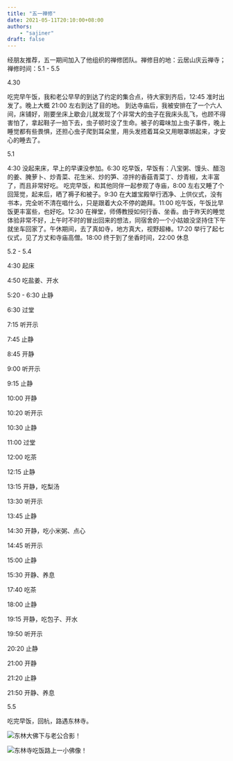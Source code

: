 ```yaml
---
title: "五一禅修"
date: 2021-05-11T20:10:00+08:00
authors:
    - "sajiner"
draft: false
---
```

经朋友推荐，五一期间加入了他组织的禅修团队。禅修目的地：云居山庆云禅寺；禅修时间：5.1 - 5.5

4.30 

吃完早午饭，我和老公早早的到达了约定的集合点，待大家到齐后，12:45 准时出发了。晚上大概 21:00 左右到达了目的地。
到达寺庙后，我被安排在了一个六人间，床铺好，刚要坐床上歇会儿就发现了个非常大的虫子在我床头乱飞，也顾不得害怕了，拿起鞋子一拍下去，虫子顿时没了生命。被子的霉味加上虫子事件，晚上睡觉都有些畏惧，还担心虫子爬到耳朵里，用头发捂着耳朵又用眼罩绑起来，才安心的睡去了。

5.1

4:30 没起来床，早上的早课没参加。6:30 吃早饭，早饭有：八宝粥、馒头、醋泡的姜、腌萝卜、炒青菜、花生米、炒的笋、凉拌的香菇青菜丁、炒青椒，太丰富了，而且非常好吃。
吃完早饭，和其他同伴一起参观了寺庙，8:00 左右又睡了个回笼觉，起来后，晒了褥子和被子。9:30 在大雄宝殿举行洒净、上供仪式，没有书本，完全听不清在唱什么，只是跟着大众不停的跪拜。11:00 吃午饭，午饭比早饭更丰富些，也好吃。12:30 在禅堂，师傅教授如何行香、坐香。由于昨天的睡觉体验非常不好，上午时不时的冒出回来的想法，同宿舍的一个小姑娘没坚持住下午就坐车回家了。午休期间，去了真如寺，地方真大，视野超棒。17:20 举行了起七仪式，见了方丈和寺庙高僧。18:00 终于到了坐香时间，22:00 休息

5.2 - 5.4

4:30 起床

4:50 吃盐姜、开水

5:20 - 6:30 止静

6:30 过堂

7:15 听开示

7:45 止静

8:45 开静

9:00 听开示

9:15 止静

10:00 开静

10:20 听开示

10:30 止静

11:00 过堂

12:00 吃茶

12:15 止静

13:15 开静，吃梨汤

13:30 听开示

13:45 止静

14:30 开静，吃小米粥、点心

14:45 听开示

15:00 止静

15:30 开静、养息

17:40 吃茶

18:00 止静

19:15 开静，吃包子、开水

19:50 听开示

20:20 止静

21:00 开静

21:20 止静

21:50 开静、养息

5.5

吃完早饭，回杭，路遇东林寺。

![东林大佛下与老公合影！](/img/2021-05-05-合影.jpg)


![东林寺吃饭路上一小佛像！](/img/2021-05-05-佛像.jpg)